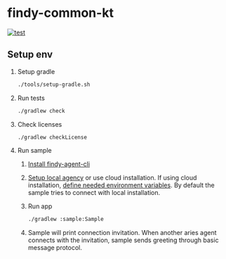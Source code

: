 # findy-common-kt

[![test](https://github.com/findy-network/findy-common-kt/actions/workflows/test.yml/badge.svg)](https://github.com/findy-network/findy-common-kt/actions/workflows/test.yml)

## Setup env

1. Setup gradle

    ```bash
    ./tools/setup-gradle.sh
    ```

1. Run tests

    ```bash
    ./gradlew check
    ```

1. Check licenses

    ```bash
    ./gradlew checkLicense
    ```

1. Run sample

    1. [Install findy-agent-cli](https://github.com/findy-network/findy-agent-cli#installation)
    1. [Setup local agency](https://github.com/findy-network/findy-wallet-pwa/tree/dev/tools/env#agency-setup-for-local-development) or use cloud installation. If using cloud installation, [define needed environment variables](./sample/src/main/kotlin/org/findy_network/findy_common_kt/sample/Sample.kt#L14). By default the sample tries to connect with local installation.
    1. Run app

        ```bash
        ./gradlew :sample:Sample
        ```

    1. Sample will print connection invitation. When another aries agent connects with the invitation, sample sends greeting through basic message protocol.

